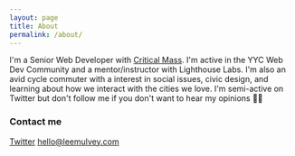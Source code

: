 ```yaml
---
layout: page
title: About
permalink: /about/
---
```


I'm a Senior Web Developer with [Critical Mass](https://criticalmass.com). I'm active in the YYC Web Dev Community and a mentor/instructor with Lighthouse Labs. I'm also an avid cycle commuter with a interest in social issues, civic design, and learning about how we interact with the cities we love. I'm semi-active on Twitter but don't follow me if you don't want to hear my opinions ✌🏻

### Contact me

[Twitter](https://www.twitter.com/leemulvey)
[hello@leemulvey.com](mailto:hello@leemulvey.com)
